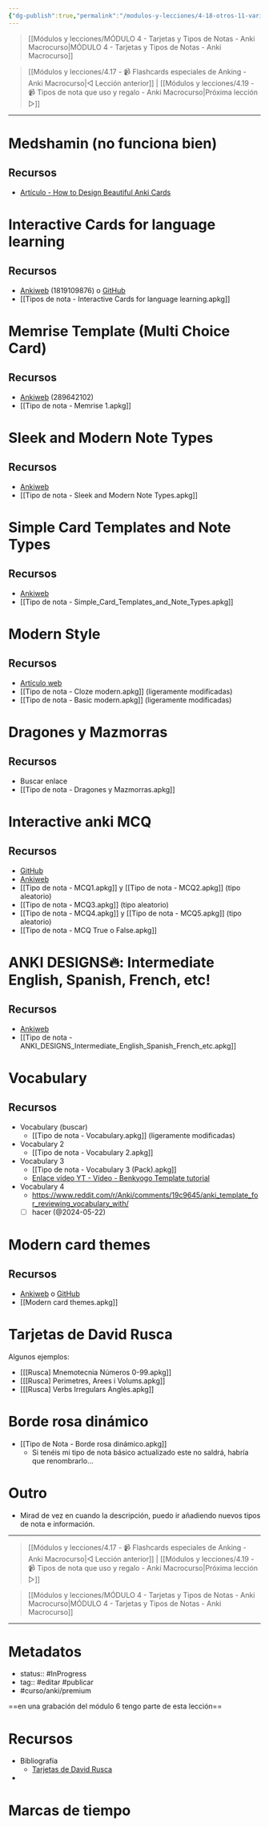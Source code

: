 ```yaml
---
{"dg-publish":true,"permalink":"/modulos-y-lecciones/4-18-otros-11-variados-tipos-de-nota-anki-macrocurso/","noteIcon":"","updated":"2024-05-21T22:13:56.594+02:00"}
---
```



> [[Módulos y lecciones/MÓDULO 4 - Tarjetas y Tipos de Notas - Anki Macrocurso\|MÓDULO 4 - Tarjetas y Tipos de Notas - Anki Macrocurso]]

> [[Módulos y lecciones/4.17 - 📹 Flashcards especiales de Anking - Anki Macrocurso\|◁ Lección anterior]] | [[Módulos y lecciones/4.19 - 📹 Tipos de nota que uso y regalo - Anki Macrocurso\|Próxima lección ▷]]

---

# Medshamin (no funciona bien)
## Recursos
- [Artículo - How to Design Beautiful Anki Cards](https://medshamim.com/med/how-to-design-beautiful-anki-cards)

# Interactive Cards for language learning
## Recursos
- [Ankiweb](https://ankiweb.net/shared/info/1819109876) (1819109876) o [GitHub](https://github.com/qwiglydee/anki-interactive/wiki)
- [[Tipos de nota - Interactive Cards for language learning.apkg]]

# Memrise Template (Multi Choice Card)
## Recursos
- [Ankiweb](https://ankiweb.net/shared/info/289642102) (289642102)
- [[Tipo de nota - Memrise 1.apkg]]

# Sleek and Modern Note Types
## Recursos
- [Ankiweb](https://ankiweb.net/shared/info/753936575)
- [[Tipo de nota - Sleek and Modern Note Types.apkg]]

# Simple Card Templates and Note Types
## Recursos
- [Ankiweb](https://ankiweb.net/shared/info/139106749)
- [[Tipo de nota - Simple_Card_Templates_and_Note_Types.apkg]]

# Modern Style
## Recursos
- [Artículo web](https://abhiyanbeta.notion.site/Beautiful-Anki-cards-080205ad81454b9a859d3c2825a52cad)
- [[Tipo de nota - Cloze  modern.apkg]] (ligeramente modificadas)
- [[Tipo de nota - Basic modern.apkg]] (ligeramente modificadas)

# Dragones y Mazmorras
## Recursos
- Buscar enlace
- [[Tipo de nota - Dragones y Mazmorras.apkg]]

# Interactive anki MCQ
## Recursos
- [GitHub](https://github.com/programer786/InteractiveAnki)
- [Ankiweb](https://ankiweb.net/shared/info/1769360186)
- [[Tipo de nota - MCQ1.apkg]] y [[Tipo de nota - MCQ2.apkg]] (tipo aleatorio)
- [[Tipo de nota - MCQ3.apkg]] (tipo aleatorio)
- [[Tipo de nota - MCQ4.apkg]] y [[Tipo de nota - MCQ5.apkg]] (tipo aleatorio)
- [[Tipo de nota - MCQ True o False.apkg]]

# ANKI DESIGNS🔥: Intermediate English, Spanish, French, etc!
## Recursos
- [Ankiweb](https://ankiweb.net/shared/info/1642560647)
- [[Tipo de nota - ANKI_DESIGNS_Intermediate_English_Spanish_French_etc.apkg]]

# Vocabulary
## Recursos
- Vocabulary (buscar)
	- [[Tipo de nota - Vocabulary.apkg]] (ligeramente modificadas)
- Vocabulary 2
	- [[Tipo de nota - Vocabulary 2.apkg]]
- Vocabulary 3
	- [[Tipo de nota - Vocabulary 3 (Pack).apkg]]
	- [Enlace vídeo YT - Vídeo - Benkyogo Template tutorial](https://youtu.be/h4JqX40K4yg)
- Vocabulary 4
	- https://www.reddit.com/r/Anki/comments/19c9645/anki_template_for_reviewing_vocabulary_with/
	- [ ] hacer (@2024-05-22)

# Modern card themes
## Recursos
- [Ankiweb](https://ankiweb.net/shared/info/1195066632) o [GitHub](https://github.com/b3nj5m1n/moderncardthemes/blob/master/media/basicPrettyFront.jpg)
- [[Modern card themes.apkg]]

# Tarjetas de David Rusca
Algunos ejemplos:

- [[[Rusca] Mnemotecnia Números 0-99.apkg]]
- [[[Rusca] Perimetres, Arees i Volums.apkg]]
- [[[Rusca] Verbs Irregulars Anglès.apkg]]

# Borde rosa dinámico
- [[Tipo de Nota - Borde rosa dinámico.apkg]]
	- Si tenéis mi tipo de nota básico actualizado este no saldrá, habría que renombrarlo...

# Outro
- Mirad de vez en cuando la descripción, puedo ir añadiendo nuevos tipos de nota e información.


---

> [[Módulos y lecciones/4.17 - 📹 Flashcards especiales de Anking - Anki Macrocurso\|◁ Lección anterior]] | [[Módulos y lecciones/4.19 - 📹 Tipos de nota que uso y regalo - Anki Macrocurso\|Próxima lección ▷]]

> [[Módulos y lecciones/MÓDULO 4 - Tarjetas y Tipos de Notas - Anki Macrocurso\|MÓDULO 4 - Tarjetas y Tipos de Notas - Anki Macrocurso]]

---
# Metadatos
- status:: #InProgress  
- tag:: #editar #publicar 
- #curso/anki/premium

==en una grabación del módulo 6 tengo parte de esta lección==

# Recursos
- Bibliografía
	-  [Tarjetas de David Rusca](https://www.davidrusca.com/anki/code/#prev)
- 

# Marcas de tiempo
